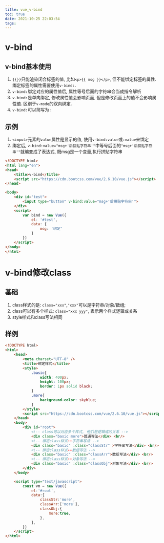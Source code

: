 ```yaml
---
title: vue_v-bind
toc: true
date: 2021-10-25 22:03:54
tags:
---
```


# v-bind
## v-bind基本使用
1. `{{}}`只能渲染闭合标签的值, 比如`<p>{{ msg }}</p>`, 但不能绑定标签的属性. 绑定标签的属性需要使用`v-bind:`.
2. `v-bind:`绑定对应的属性值后, 属性等号后面的字符串会当成指令解析
3. `v-bind:`是单向绑定, 修改属性值会影响页面, 但是修改页面上的值不会影响属性值. 区别于`v-mode`的双向绑定.
4. `v-bind:`可以简写为`:`


## 示例
1. `<input>`元素的`value`属性是显示的值, 使用`v-bind:value`或`:value`来绑定
2. 绑定后, `v-bind:value="msg+'后拼贴字符串'"`中等号后面的`"msg+'后拼贴字符串'"`就编变成了表达式, 既msg是一个变量,执行拼贴字符串

```html
<!DOCTYPE html>
<html lang="en">
<head>
    <title>v-bind</title>
    <script src="https://cdn.bootcss.com/vue/2.6.10/vue.js"></script>
</head>

<body>
    <div id="test">
        <input type="button" v-bind:value="msg+'后拼贴字符串'">
    </div>
    <script>
        var bind = new Vue({
            el: '#test',
            data: {
                msg: '绑定'
            }
        })
    </script>
</body>
</html>
```

# v-bind修改class
## 基础
1. class样式的是: `class="xxx"`,`"xxx"`可以是字符串/对象/数组; 
2. class可以有多个样式: `class="xxx yyy"`, 表示两个样式逻辑或关系
3. style样式和class写法相同

## 样例
```html
<!DOCTYPE html>
<html>
	<head>
		<meta charset="UTF-8" />
		<title>绑定样式</title>
		<style>
			.basic{
				width: 400px;
				height: 100px;
				border: 1px solid black;
			}
			.more{
				background-color: skyblue;
			}
		</style>
		<script src="https://cdn.bootcss.com/vue/2.6.10/vue.js"></script>
	</head>
	<body>
		<div id="root">
			<!-- class可以对应多个样式, 他们是逻辑或的关系 -->
			<div class="basic more">普通写法</div> <br/>
			<!-- 绑定class样式--字符串写法 -->
			<div class="basic" :class="classStr" >字符串写法</div> <br/>
			<!-- 绑定class样式--数组写法 -->
			<div class="basic" :class="classArr">数组写法</div> <br/>
			<!-- 绑定class样式--对象写法 -->
			<div class="basic" :class="classObj">对象写法</div> <br/>
		</div>
	</body>

	<script type="text/javascript">
		const vm = new Vue({
			el:'#root',
			data:{
				classStr:'more',
				classArr:['more'],
				classObj:{
					more:true,
				},
			},
		})
	</script>
</html>
```